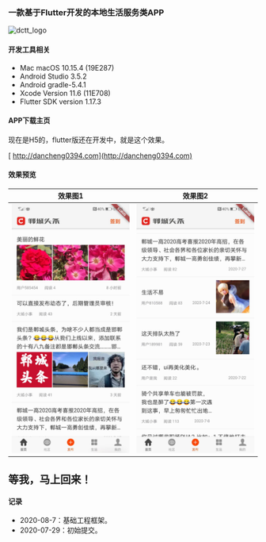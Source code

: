 ### 一款基于Flutter开发的本地生活服务类APP

<img src="https://raw.githubusercontent.com/Light413/dctt/master/DCTT/app_logo/3057x760.png" width = "50%" alt="dctt_logo" />

#### 开发工具相关
* Mac macOS 10.15.4 (19E287)
* Android Studio 3.5.2
* Android gradle-5.4.1
* Xcode Version 11.6 (11E708)
* Flutter SDK version 1.17.3

#### APP下载主页
现在是H5的，flutter版还在开发中，就是这个效果。

[ http://dancheng0394.com](http://dancheng0394.com)

#### 效果预览
[](https://github.com/Light413/dctt_flutter/blob/master/screenshot/homegif.gif?raw=true)


效果图1 | 效果图2
--------------|----------------------
![](https://github.com/Light413/dctt_flutter/blob/master/screenshot/3.jpg?raw=true)| ![](https://github.com/Light413/dctt_flutter/blob/master/screenshot/4.jpg?raw=true)	





## 等我，马上回来！

#### 记录
* 2020-08-7：基础工程框架。
* 2020-07-29：初始提交。